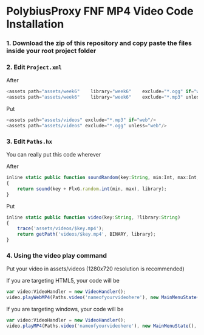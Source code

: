 # PolybiusProxy FNF MP4 Video Code Installation
  
### 1. Download the zip of this repository and copy paste the files inside your root project folder
### 2. Edit `Project.xml`

After

```js
<assets path="assets/week6"    library="week6"    exclude="*.ogg" if="web"/>
<assets path="assets/week6"    library="week6"    exclude="*.mp3" unless="web"/>
```

Put

```js
<assets path="assets/videos" exclude="*.mp3" if="web"/>
<assets path="assets/videos" exclude="*.ogg" unless="web"/>
```

### 3. Edit `Paths.hx`

You can really put this code wherever

After
```js	
inline static public function soundRandom(key:String, min:Int, max:Int, ?library:String)
{
	return sound(key + FlxG.random.int(min, max), library);
}
```

Put
```js
inline static public function video(key:String, ?library:String)
{
	trace('assets/videos/$key.mp4');
	return getPath('videos/$key.mp4', BINARY, library);
}
```

### 4. Using the video play command

Put your video in assets/videos (1280x720 resolution is recommended)

If you are targeting HTML5, your code will be

```js
var video:VideoHandler = new VideoHandler();
video.playWebMP4(Paths.video('nameofyourvideohere'), new MainMenuState());
```

If you are targeting windows, your code will be

```js
var video:VideoHandler = new VideoHandler();
video.playMP4(Paths.video('nameofyourvideohere'), new MainMenuState(), false, false, false);
```